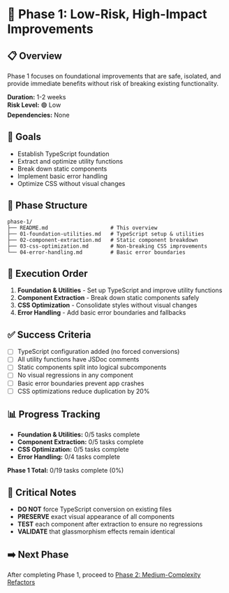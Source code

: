 # 🚀 Phase 1: Low-Risk, High-Impact Improvements

## 📋 Overview
Phase 1 focuses on foundational improvements that are safe, isolated, and provide immediate benefits without risk of breaking existing functionality.

**Duration:** 1-2 weeks  
**Risk Level:** 🟢 Low  
**Dependencies:** None  

## 🎯 Goals
- Establish TypeScript foundation
- Extract and optimize utility functions
- Break down static components
- Implement basic error handling
- Optimize CSS without visual changes

## 📁 Phase Structure
```
phase-1/
├── README.md                    # This overview
├── 01-foundation-utilities.md   # TypeScript setup & utilities
├── 02-component-extraction.md   # Static component breakdown
├── 03-css-optimization.md       # Non-breaking CSS improvements
└── 04-error-handling.md         # Basic error boundaries
```

## 🔄 Execution Order
1. **Foundation & Utilities** - Set up TypeScript and improve utility functions
2. **Component Extraction** - Break down static components safely
3. **CSS Optimization** - Consolidate styles without visual changes
4. **Error Handling** - Add basic error boundaries and fallbacks

## ✅ Success Criteria
- [ ] TypeScript configuration added (no forced conversions)
- [ ] All utility functions have JSDoc comments
- [ ] Static components split into logical subcomponents
- [ ] No visual regressions in any component
- [ ] Basic error boundaries prevent app crashes
- [ ] CSS optimizations reduce duplication by 20%

## 📊 Progress Tracking
- **Foundation & Utilities:** 0/5 tasks complete
- **Component Extraction:** 0/5 tasks complete  
- **CSS Optimization:** 0/5 tasks complete
- **Error Handling:** 0/4 tasks complete

**Phase 1 Total:** 0/19 tasks complete (0%)

## 🚨 Critical Notes
- **DO NOT** force TypeScript conversion on existing files
- **PRESERVE** exact visual appearance of all components
- **TEST** each component after extraction to ensure no regressions
- **VALIDATE** that glassmorphism effects remain identical

## ➡️ Next Phase
After completing Phase 1, proceed to [Phase 2: Medium-Complexity Refactors](../phase-2/README.md)